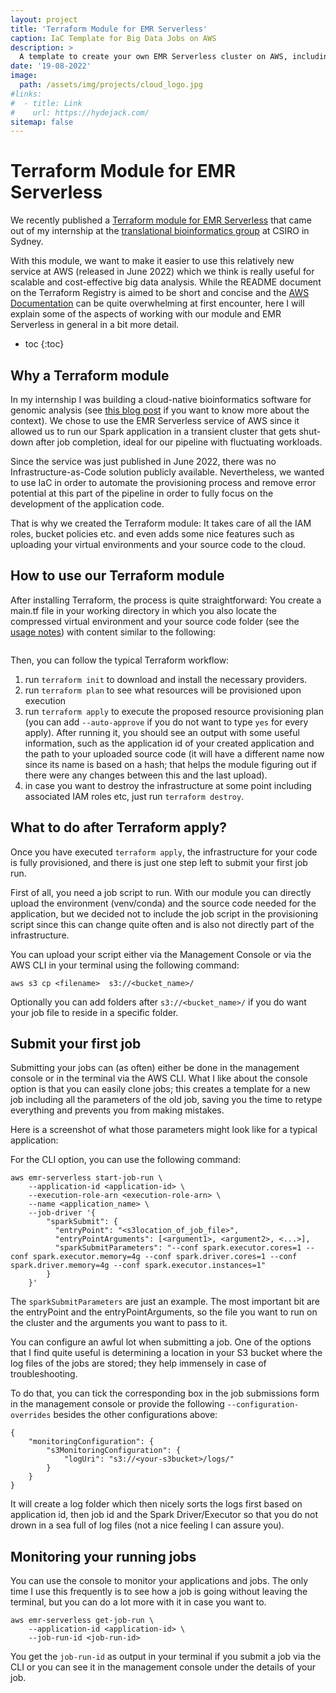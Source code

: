 ```yaml
---
layout: project
title: 'Terraform Module for EMR Serverless'
caption: IaC Template for Big Data Jobs on AWS
description: >
  A template to create your own EMR Serverless cluster on AWS, including all neccessary IAM roles and some extra features.
date: '19-08-2022'
image: 
  path: /assets/img/projects/cloud_logo.jpg
#links:
#  - title: Link
#    url: https://hydejack.com/
sitemap: false
---
```


# Terraform Module for EMR Serverless
We recently published a [Terraform module for EMR Serverless](https://registry.terraform.io/modules/kierandidi/emrserverless/aws/1.0.0) that came out of my internship at the [translational bioinformatics group](https://www.bioinformatics.csiro.au/) at CSIRO in Sydney.

With this module, we want to make it easier to use this relatively new service at AWS (released in June 2022) which we think is really useful for scalable and cost-effective big data analysis. While the README document on the Terraform Registry is aimed to be short and concise and the [AWS Documentation](https://docs.aws.amazon.com/emr/latest/EMR-Serverless-UserGuide/emr-serverless.html) can be quite overwhelming at first encounter, here I will explain some of the aspects of working with our module and EMR Serverless in general in a bit more detail.


* toc
{:toc}

## Why a Terraform module

In my internship I was building a cloud-native bioinformatics software for genomic analysis (see [this blog post]() if you want to know more about the context). We chose to use the EMR Serverless service of AWS since it allowed us to run our Spark application in a transient cluster that gets shut-down after job completion, ideal for our pipeline with fluctuating workloads.

Since the service was just published in June 2022, there was no Infrastructure-as-Code solution publicly available. Nevertheless, we wanted to use IaC in order to automate the provisioning process and remove error potential at this part of the pipeline in order to fully focus on the development of the application code. 

That is why we created the Terraform module: It takes care of all the IAM roles, bucket policies etc. and even adds some nice features such as uploading your virtual environments and your source code to the cloud.
## How to use our Terraform module

After installing Terraform, the process is quite straightforward: You create a main.tf file in your working directory in which you also locate the compressed virtual environment and your source code folder (see the [usage notes](https://registry.terraform.io/modules/kierandidi/emrserverless/aws/1.0.0)) with content similar to the following: 

~~~

~~~
Then, you can follow the typical Terraform workflow: 

1. run `terraform init` to download and install the necessary providers.
2. run `terraform plan` to see what resources will be provisioned upon execution
3. run `terraform apply` to execute the proposed resource provisioning plan (you can add `--auto-approve` if you do not want to type `yes` for every apply). After running it, you should see an output with some useful information, such as the application id of your created application and the path to your uploaded source code (it will have a different name now since its name is based on a hash; that helps the module figuring out if there were any changes between this and the last upload).
4. in case you want to destroy the infrastructure at some point including associated IAM roles etc, just run `terraform destroy`.

## What to do after Terraform apply?

Once you have executed `terraform apply`, the infrastructure for your code is fully provisioned, and there is just one step left to submit your first job run.

First of all, you need a job script to run. With our module you can directly upload the environment (venv/conda) and the source code needed for the application, but we decided not to include the job script in the provisioning script since this can change quite often and is also not directly part of the infrastructure.

You can upload your script either via the Management Console or via the AWS CLI in your terminal using the following command: 

`aws s3 cp <filename>  s3://<bucket_name>/`

Optionally you can add folders after `s3://<bucket_name>/` if you do want your job file to reside in a specific folder.

## Submit your first job

Submitting your jobs can (as often) either be done in the management console or in the terminal via the AWS CLI. What I like about the console option is that you can easily clone jobs; this creates a template for a new job including all the parameters of the old job, saving you the time to retype everything and prevents you from making mistakes. 

Here is a screenshot of what those parameters might look like for a typical application: 



For the CLI option, you can use the following command: 


~~~
aws emr-serverless start-job-run \
    --application-id <application-id> \
    --execution-role-arn <execution-role-arn> \
    --name <application_name> \
    --job-driver '{
        "sparkSubmit": {
          "entryPoint": "<s3location_of_job_file>",
          "entryPointArguments": [<argument1>, <argument2>, <...>],
          "sparkSubmitParameters": "--conf spark.executor.cores=1 --conf spark.executor.memory=4g --conf spark.driver.cores=1 --conf spark.driver.memory=4g --conf spark.executor.instances=1"
        }
    }'
~~~

The `sparkSubmitParameters` are just an example. The most important bit are the entryPoint and the entryPointArguments, so the file you want to run on the cluster and the arguments you want to pass to it.

You can configure an awful lot when submitting a job. One of the options that I find quite useful is determining a location in your S3 bucket where the log files of the jobs are stored; they help immensely in case of troubleshooting. 

To do that, you can tick the corresponding box in the job submissions form in the management console or provide the following `--configuration-overrides` besides the other configurations above: 

~~~
{
    "monitoringConfiguration": {
        "s3MonitoringConfiguration": {
            "logUri": "s3://<your-s3bucket>/logs/"
        }
    }
}
~~~

It will create a log folder which then nicely sorts the logs first based on application id, then job id and the Spark Driver/Executor so that you do not drown in a sea full of log files (not a nice feeling I can assure you).
## Monitoring your running jobs

You can use the console to monitor your applications and jobs. The only time I use this frequently is to see how a job is going without leaving the terminal, but you can do a lot more with it in case you want to.

~~~
aws emr-serverless get-job-run \
    --application-id <application-id> \
    --job-run-id <job-run-id>
~~~

You get the `job-run-id` as output in your terminal if you submit a job via the CLI or you can see it in the management console under the details of your job.